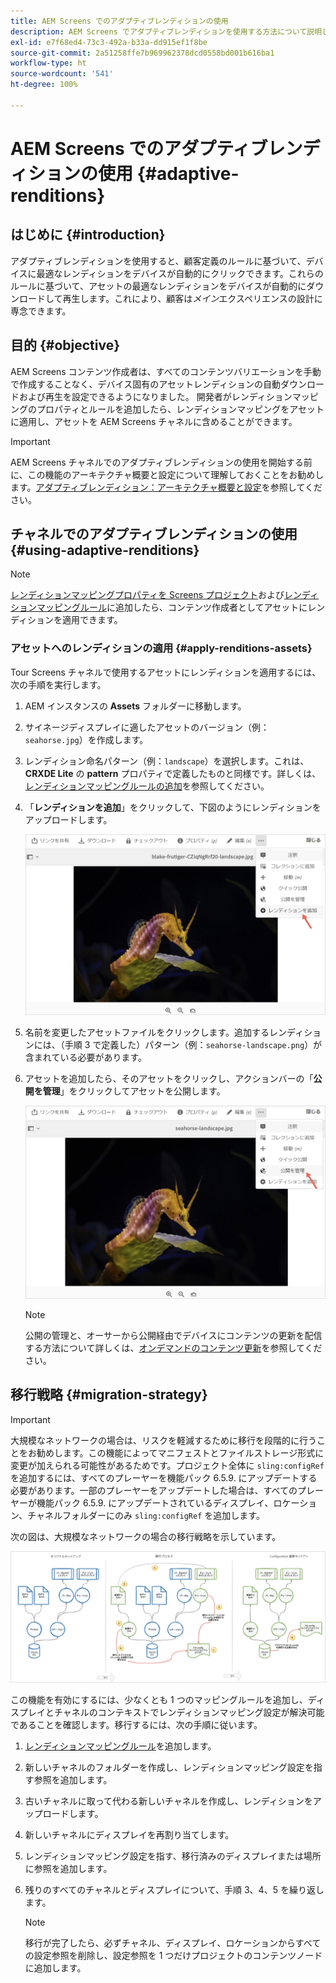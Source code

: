 ```yaml
---
title: AEM Screens でのアダプティブレンディションの使用
description: AEM Screens でアダプティブレンディションを使用する方法について説明します。
exl-id: e7f68ed4-73c3-492a-b33a-dd915ef1f8be
source-git-commit: 2a51258ffe7b969962378dcd0558bd001b616ba1
workflow-type: ht
source-wordcount: '541'
ht-degree: 100%

---
```


# AEM Screens でのアダプティブレンディションの使用 {#adaptive-renditions}

## はじめに {#introduction}

アダプティブレンディションを使用すると、顧客定義のルールに基づいて、デバイスに最適なレンディションをデバイスが自動的にクリックできます。これらのルールに基づいて、アセットの最適なレンディションをデバイスが自動的にダウンロードして再生します。これにより、顧客は&#x200B;*メイン*&#x200B;エクスペリエンスの設計に専念できます。

## 目的 {#objective}

AEM Screens コンテンツ作成者は、すべてのコンテンツバリエーションを手動で作成することなく、デバイス固有のアセットレンディションの自動ダウンロードおよび再生を設定できるようになりました。
開発者がレンディションマッピングのプロパティとルールを追加したら、レンディションマッピングをアセットに適用し、アセットを AEM Screens チャネルに含めることができます。

>[!IMPORTANT]
>AEM Screens チャネルでのアダプティブレンディションの使用を開始する前に、この機能のアーキテクチャ概要と設定について理解しておくことをお勧めします。[アダプティブレンディション：アーキテクチャ概要と設定](/help/user-guide/adaptive-renditions.md)を参照してください。

## チャネルでのアダプティブレンディションの使用 {#using-adaptive-renditions}

>[!NOTE]
>[レンディションマッピングプロパティを Screens プロジェクト](/help/user-guide/adaptive-renditions.md#rendition-mapping-new)および[レンディションマッピングルール](/help/user-guide/adaptive-renditions.md#add-rendition-mapping-rules)に追加したら、コンテンツ作成者としてアセットにレンディションを適用できます。

### アセットへのレンディションの適用 {#apply-renditions-assets}

Tour Screens チャネルで使用するアセットにレンディションを適用するには、次の手順を実行します。

1. AEM インスタンスの **Assets** フォルダーに移動します。
1. サイネージディスプレイに適したアセットのバージョン（例：`seahorse.jpg`）を作成します。
1. レンディション命名パターン（例：`landscape`）を選択します。これは、**CRXDE Lite** の **pattern** プロパティで定義したものと同様です。詳しくは、[レンディションマッピングルールの追加](/help/user-guide/adaptive-renditions.md#add-rendition-mapping-rules)を参照してください。
1. 「**レンディションを追加**」をクリックして、下図のようにレンディションをアップロードします。

   ![画像](/help/user-guide/assets/adaptive-renditions/manage-pub-asset2.png)

1. 名前を変更したアセットファイルをクリックします。追加するレンディションには、（手順 3 で定義した）パターン（例：`seahorse-landscape.png`）が含まれている必要があります。
1. アセットを追加したら、そのアセットをクリックし、アクションバーの「**公開を管理**」をクリックしてアセットを公開します。

   ![画像](/help/user-guide/assets/adaptive-renditions/manage-pub-asset1.png)

   >[!NOTE]
   >公開の管理と、オーサーから公開経由でデバイスにコンテンツの更新を配信する方法について詳しくは、[オンデマンドのコンテンツ更新](https://experienceleague.adobe.com/ja/docs/experience-manager-screens/user-guide/authoring/content-updates/on-demand-content)を参照してください。

## 移行戦略 {#migration-strategy}

>[!IMPORTANT]
>大規模なネットワークの場合は、リスクを軽減するために移行を段階的に行うことをお勧めします。この機能によってマニフェストとファイルストレージ形式に変更が加えられる可能性があるためです。プロジェクト全体に `sling:configRef` を追加するには、すべてのプレーヤーを機能パック 6.5.9. にアップデートする必要があります。一部のプレーヤーをアップデートした場合は、すべてのプレーヤーが機能パック 6.5.9. にアップデートされているディスプレイ、ロケーション、チャネルフォルダーにのみ `sling:configRef` を追加します。

次の図は、大規模なネットワークの場合の移行戦略を示しています。

![画像](/help/user-guide/assets/adaptive-renditions/migration-strategy1.png)

この機能を有効にするには、少なくとも 1 つのマッピングルールを追加し、ディスプレイとチャネルのコンテキストでレンディションマッピング設定が解決可能であることを確認します。移行するには、次の手順に従います。

1. [レンディションマッピングルール](/help/user-guide/adaptive-renditions.md)を追加します。
1. 新しいチャネルのフォルダーを作成し、レンディションマッピング設定を指す参照を追加します。
1. 古いチャネルに取って代わる新しいチャネルを作成し、レンディションをアップロードします。
1. 新しいチャネルにディスプレイを再割り当てします。
1. レンディションマッピング設定を指す、移行済みのディスプレイまたは場所に参照を追加します。
1. 残りのすべてのチャネルとディスプレイについて、手順 3、4、5 を繰り返します。

   >[!NOTE]
   >移行が完了したら、必ずチャネル、ディスプレイ、ロケーションからすべての設定参照を削除し、設定参照を 1 つだけプロジェクトのコンテンツノードに追加します。
